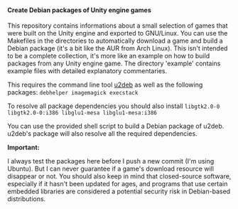 #### Create Debian packages of Unity engine games

This repository contains informations about a small selection of games that were built on
the Unity engine and exported to GNU/Linux.
You can use the Makefiles in the directories to automatically download a game and build a Debian package
(it's a bit like the AUR from Arch Linux).
This isn't intended to be a complete collection, it's more like an example on how to build packages from
any Unity engine game. The directory 'example' contains example files with detailed explanatory commentaries.

This requires the command line tool [u2deb](https://github.com/darealshinji/UnityEngine2deb) as well as the following packages:
`debhelper imagemagick execstack`

To resolve all package dependencies you should also install `libgtk2.0-0 libgtk2.0-0:i386 libglu1-mesa libglu1-mesa:i386`

You can use the provided shell script to build a Debian package of u2deb.
u2deb's package will also resolve all the required dependencies.


**Important:**

I always test the packages here before I push a new commit (I'm using Ubuntu).
But I can never guarantee if a game's download resource will disappear or not.
You should also keep in mind that closed-source software, especially if it hasn't been updated for ages, and
programs that use certain embedded libraries are considered a potential security risk in Debian-based distributions.

